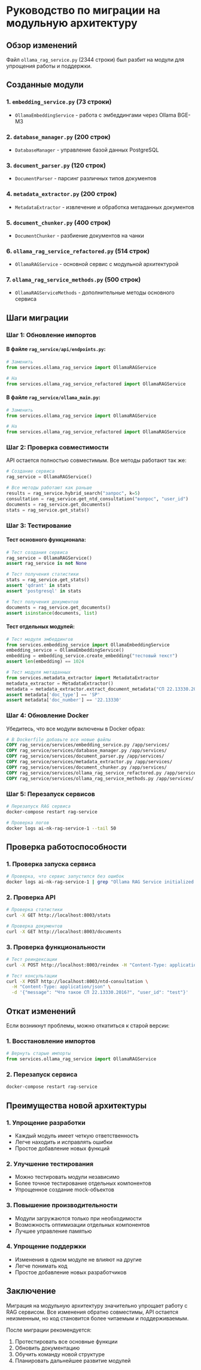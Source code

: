 # Руководство по миграции на модульную архитектуру

## Обзор изменений

Файл `ollama_rag_service.py` (2344 строки) был разбит на модули для упрощения работы и поддержки.

## Созданные модули

### 1. `embedding_service.py` (73 строки)
- `OllamaEmbeddingService` - работа с эмбеддингами через Ollama BGE-M3

### 2. `database_manager.py` (200 строк)
- `DatabaseManager` - управление базой данных PostgreSQL

### 3. `document_parser.py` (120 строк)
- `DocumentParser` - парсинг различных типов документов

### 4. `metadata_extractor.py` (200 строк)
- `MetadataExtractor` - извлечение и обработка метаданных документов

### 5. `document_chunker.py` (400 строк)
- `DocumentChunker` - разбиение документов на чанки

### 6. `ollama_rag_service_refactored.py` (514 строк)
- `OllamaRAGService` - основной сервис с модульной архитектурой

### 7. `ollama_rag_service_methods.py` (500 строк)
- `OllamaRAGServiceMethods` - дополнительные методы основного сервиса

## Шаги миграции

### Шаг 1: Обновление импортов

#### В файле `rag_service/api/endpoints.py`:
```python
# Заменить
from services.ollama_rag_service import OllamaRAGService

# На
from services.ollama_rag_service_refactored import OllamaRAGService
```

#### В файле `rag_service/ollama_main.py`:
```python
# Заменить
from services.ollama_rag_service import OllamaRAGService

# На
from services.ollama_rag_service_refactored import OllamaRAGService
```

### Шаг 2: Проверка совместимости

API остается полностью совместимым. Все методы работают так же:

```python
# Создание сервиса
rag_service = OllamaRAGService()

# Все методы работают как раньше
results = rag_service.hybrid_search("запрос", k=5)
consultation = rag_service.get_ntd_consultation("вопрос", "user_id")
documents = rag_service.get_documents()
stats = rag_service.get_stats()
```

### Шаг 3: Тестирование

#### Тест основного функционала:
```python
# Тест создания сервиса
rag_service = OllamaRAGService()
assert rag_service is not None

# Тест получения статистики
stats = rag_service.get_stats()
assert 'qdrant' in stats
assert 'postgresql' in stats

# Тест получения документов
documents = rag_service.get_documents()
assert isinstance(documents, list)
```

#### Тест отдельных модулей:
```python
# Тест модуля эмбеддингов
from services.embedding_service import OllamaEmbeddingService
embedding_service = OllamaEmbeddingService()
embedding = embedding_service.create_embedding("тестовый текст")
assert len(embedding) == 1024

# Тест модуля метаданных
from services.metadata_extractor import MetadataExtractor
metadata_extractor = MetadataExtractor()
metadata = metadata_extractor.extract_document_metadata("СП 22.13330.2016.pdf", 1)
assert metadata['doc_type'] == 'SP'
assert metadata['doc_number'] == '22.13330'
```

### Шаг 4: Обновление Docker

Убедитесь, что все модули включены в Docker образ:

```dockerfile
# В Dockerfile добавьте все новые файлы
COPY rag_service/services/embedding_service.py /app/services/
COPY rag_service/services/database_manager.py /app/services/
COPY rag_service/services/document_parser.py /app/services/
COPY rag_service/services/metadata_extractor.py /app/services/
COPY rag_service/services/document_chunker.py /app/services/
COPY rag_service/services/ollama_rag_service_refactored.py /app/services/
COPY rag_service/services/ollama_rag_service_methods.py /app/services/
```

### Шаг 5: Перезапуск сервисов

```bash
# Перезапуск RAG сервиса
docker-compose restart rag-service

# Проверка логов
docker logs ai-nk-rag-service-1 --tail 50
```

## Проверка работоспособности

### 1. Проверка запуска сервиса
```bash
# Проверка, что сервис запустился без ошибок
docker logs ai-nk-rag-service-1 | grep "Ollama RAG Service initialized with modular architecture"
```

### 2. Проверка API
```bash
# Проверка статистики
curl -X GET http://localhost:8003/stats

# Проверка документов
curl -X GET http://localhost:8003/documents
```

### 3. Проверка функциональности
```bash
# Тест реиндексации
curl -X POST http://localhost:8003/reindex -H "Content-Type: application/json" -d '{}'

# Тест консультации
curl -X POST http://localhost:8003/ntd-consultation \
  -H "Content-Type: application/json" \
  -d '{"message": "Что такое СП 22.13330.2016?", "user_id": "test"}'
```

## Откат изменений

Если возникнут проблемы, можно откатиться к старой версии:

### 1. Восстановление импортов
```python
# Вернуть старые импорты
from services.ollama_rag_service import OllamaRAGService
```

### 2. Перезапуск сервиса
```bash
docker-compose restart rag-service
```

## Преимущества новой архитектуры

### 1. **Упрощение разработки**
- Каждый модуль имеет четкую ответственность
- Легче находить и исправлять ошибки
- Простое добавление новых функций

### 2. **Улучшение тестирования**
- Можно тестировать модули независимо
- Более точное тестирование отдельных компонентов
- Упрощенное создание mock-объектов

### 3. **Повышение производительности**
- Модули загружаются только при необходимости
- Возможность оптимизации отдельных компонентов
- Лучшее управление памятью

### 4. **Упрощение поддержки**
- Изменения в одном модуле не влияют на другие
- Легче понимать код
- Простое добавление новых разработчиков

## Заключение

Миграция на модульную архитектуру значительно упрощает работу с RAG сервисом. Все изменения обратно совместимы, API остается неизменным, но код становится более читаемым и поддерживаемым.

После миграции рекомендуется:
1. Протестировать все основные функции
2. Обновить документацию
3. Обучить команду новой структуре
4. Планировать дальнейшее развитие модулей
